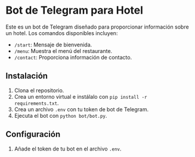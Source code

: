 # Bot de Telegram para Hotel

Este es un bot de Telegram diseñado para proporcionar información sobre un hotel. Los comandos disponibles incluyen:

- `/start`: Mensaje de bienvenida.
- `/menu`: Muestra el menú del restaurante.
- `/contact`: Proporciona información de contacto.

## Instalación

1. Clona el repositorio.
2. Crea un entorno virtual e instálalo con `pip install -r requirements.txt`.
3. Crea un archivo `.env` con tu token de bot de Telegram.
4. Ejecuta el bot con `python bot/bot.py`.

## Configuración

1. Añade el token de tu bot en el archivo `.env`.

